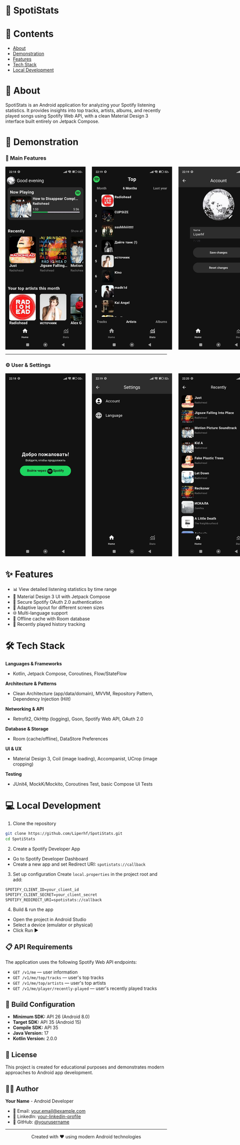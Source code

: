 # 🎵 SpotiStats

<!-- Curated top section for recruiters (EN) -->

# 📖 Contents

<ul>
  <li><a href="#-about">About</a></li>
  <li><a href="#-demonstration">Demonstration</a></li>
  <li><a href="#-features">Features</a></li>
  <li><a href="#-tech-stack">Tech Stack</a></li>
  <li><a href="#-local-development">Local Development</a></li>
</ul>

# 📜 About

SpotiStats is an Android application for analyzing your Spotify listening statistics. It provides insights into top tracks, artists, albums, and recently played songs using Spotify Web API, with a clean Material Design 3 interface built entirely on Jetpack Compose.

# 📱 Demonstration

### 🎵 Main Features
<div align="center" style="display: flex; gap: 20px;">
  <img src="screenshots/main_screen.jpg" width="250" alt="Main screen">
  <img src="screenshots/stats_screen.jpg" width="250" alt="Stats screen">
  <img src="screenshots/profile_screen.jpg" width="250" alt="Profile">
</div>

---

### ⚙️ User & Settings
<div align="center" style="display: flex; gap: 20px;">
  <img src="screenshots/auth_screen.jpg" width="250" alt="Auth">
  <img src="screenshots/settings_screen.jpg" width="250" alt="Settings">
  <img src="screenshots/recently_played.jpg" width="250" alt="Recently played">
</div>

# ✨ Features

- 📊 View detailed listening statistics by time range
- 🎨 Material Design 3 UI with Jetpack Compose
- 🔐 Secure Spotify OAuth 2.0 authentication
- 📱 Adaptive layout for different screen sizes
- 🌐 Multi-language support
- 💾 Offline cache with Room database
- 🎵 Recently played history tracking

# 🛠 Tech Stack

**Languages & Frameworks**
- Kotlin, Jetpack Compose, Coroutines, Flow/StateFlow

**Architecture & Patterns**
- Clean Architecture (app/data/domain), MVVM, Repository Pattern, Dependency Injection (Hilt)

**Networking & API**
- Retrofit2, OkHttp (logging), Gson, Spotify Web API, OAuth 2.0

**Database & Storage**
- Room (cache/offline), DataStore Preferences

**UI & UX**
- Material Design 3, Coil (image loading), Accompanist, UCrop (image cropping)

**Testing**
- JUnit4, MockK/Mockito, Coroutines Test, basic Compose UI Tests

# 💻 Local Development

1) Clone the repository
```bash
git clone https://github.com/Liperhf/SpotiStats.git
cd SpotiStats
```

2) Create a Spotify Developer App
- Go to Spotify Developer Dashboard
- Create a new app and set Redirect URI: `spotistats://callback`

3) Set up configuration
Create `local.properties` in the project root and add:
```properties
SPOTIFY_CLIENT_ID=your_client_id
SPOTIFY_CLIENT_SECRET=your_client_secret
SPOTIFY_REDIRECT_URI=spotistats://callback
```

4) Build & run the app
- Open the project in Android Studio
- Select a device (emulator or physical)
- Click Run ▶

## 📋 API Requirements

The application uses the following Spotify Web API endpoints:
- `GET /v1/me` — user information
- `GET /v1/me/top/tracks` — user's top tracks
- `GET /v1/me/top/artists` — user's top artists
- `GET /v1/me/player/recently-played` — user's recently played tracks

## 🔧 Build Configuration

- **Minimum SDK:** API 26 (Android 8.0)
- **Target SDK:** API 35 (Android 15)
- **Compile SDK:** API 35
- **Java Version:** 17
- **Kotlin Version:** 2.0.0

## 📝 License

This project is created for educational purposes and demonstrates modern approaches to Android app development.

## 👨‍💻 Author

**Your Name** - Android Developer

- 📧 Email: your.email@example.com
- 💼 LinkedIn: [your-linkedin-profile](https://linkedin.com/in/your-profile)
- 🐙 GitHub: [@yourusername](https://github.com/yourusername)

---

<div align="center">
  <p>Created with ❤️ using modern Android technologies</p>
</div>
